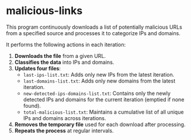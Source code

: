 # malicious-links
This program continuously downloads a list of potentially malicious URLs from a specified source and processes it to categorize IPs and domains. 


It performs the following actions in each iteration:

1. **Downloads the file** from a given URL.
2. **Classifies the data** into IPs and domains.
3. **Updates four files**:
   - `last-ips-list.txt`: Adds only new IPs from the latest iteration.
   - `last-domains-list.txt`: Adds only new domains from the latest iteration.
   - `new-detected-ips-domains-list.txt`: Contains only the newly detected IPs and domains for the current iteration (emptied if none found).
   - `total-malicious-list.txt`: Maintains a cumulative list of all unique IPs and domains across iterations.
4. **Removes the temporary file** used for each download after processing.
5. **Repeats the process** at regular intervals.
